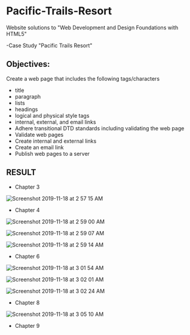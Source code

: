 # Pacific-Trails-Resort

Website solutions to "Web Development and Design Foundations with HTML5" 

-Case Study "Pacific Trails Resort"

## Objectives:

Create a web page that includes the following tags/characters
- title
- paragraph
- lists
- headings
- logical and physical style tags
- internal, external, and email links
- Adhere transitional DTD standards including validating the web page
- Validate web pages
- Create internal and external links
- Create an email link
- Publish web pages to a server


## RESULT

- Chapter 3 

![Screenshot 2019-11-18 at 2 57 15 AM](https://user-images.githubusercontent.com/52317352/69034453-3f0d8980-09af-11ea-9c79-21ed58346ff8.png)


- Chapter 4

![Screenshot 2019-11-18 at 2 59 00 AM](https://user-images.githubusercontent.com/52317352/69034601-a297b700-09af-11ea-9cbd-b58c7d2caff4.png)

![Screenshot 2019-11-18 at 2 59 07 AM](https://user-images.githubusercontent.com/52317352/69034604-a3c8e400-09af-11ea-947a-b7c506cae79b.png)

![Screenshot 2019-11-18 at 2 59 14 AM](https://user-images.githubusercontent.com/52317352/69034606-a4fa1100-09af-11ea-8cb2-190b9744f5e9.png)


- Chapter 6 


![Screenshot 2019-11-18 at 3 01 54 AM](https://user-images.githubusercontent.com/52317352/69034713-f30f1480-09af-11ea-9cc5-ef5774907b45.png)

![Screenshot 2019-11-18 at 3 02 01 AM](https://user-images.githubusercontent.com/52317352/69034714-f4404180-09af-11ea-9e9e-6adc4930ee83.png)

![Screenshot 2019-11-18 at 3 02 24 AM](https://user-images.githubusercontent.com/52317352/69034719-f4d8d800-09af-11ea-9664-401b2bcca427.png)


- Chapter 8


![Screenshot 2019-11-18 at 3 05 10 AM](https://user-images.githubusercontent.com/52317352/69034908-4d0fda00-09b0-11ea-942c-ed436311e3dc.png)


- Chapter 9 
